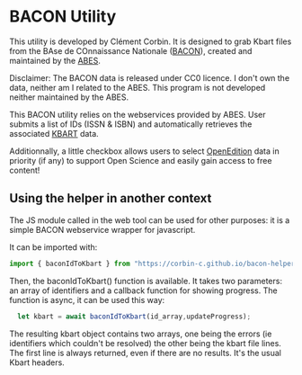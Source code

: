 # BACON Utility

This utility is developed by Clément Corbin. It is designed to grab Kbart files
from the BAse de COnnaissance Nationale ([BACON](https://bacon.abes.fr/)),
created and maintained by the [ABES](http://www.abes.fr).

Disclaimer: The BACON data is released under CC0 licence. I don't own the data,
neither am I related to the ABES. This program is not developed neither
maintained by the ABES.

This BACON utility relies on the webservices provided by ABES. User
submits a list of IDs (ISSN & ISBN) and automatically retrieves the
associated [KBART](https://www.niso.org/standards-committees/kbart) data.

Additionnally, a little checkbox allows users to select [OpenEdition](https://www.openedition.org)
data in priority (if any) to support Open Science and easily gain access to free
content!

## Using the helper in another context

The JS module called in the web tool can be used for other purposes: it is a
simple BACON webservice wrapper for javascript.

It can be imported with:

```javascript
import { baconIdToKbart } from "https://corbin-c.github.io/bacon-helper/bacon.js"
```

Then, the baconIdToKbart() function is available. It takes two parameters: an
array of identifiers and a callback function for showing progress.
The function is async, it can be used this way:

```javascript
  let kbart = await baconIdToKbart(id_array,updateProgress);
```

The resulting kbart object contains two arrays, one being the errors (ie
identifiers which couldn't be resolved) the other being the kbart file lines.
The first line is always returned, even if there are no results. It's the usual
Kbart headers.
